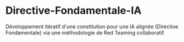 # Directive-Fondamentale-IA
Développement itératif d'une constitution pour une IA alignée (Directive Fondamentale) via une méthodologie de Red Teaming collaboratif.
